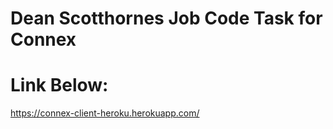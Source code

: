 # Dean Scotthornes Job Code Task for Connex

# Link Below:

https://connex-client-heroku.herokuapp.com/
